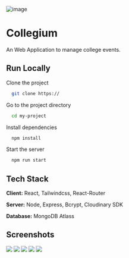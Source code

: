 
![image](https://user-images.githubusercontent.com/63885768/153009034-1b2b16ad-ba35-4248-b42c-adf911cfed49.png)

# Collegium

An Web Application to manage college events.

  
## Run Locally

Clone the project

```bash
  git clone https://
```

Go to the project directory

```bash
  cd my-project
```

Install dependencies

```bash
  npm install
```

Start the server

```bash
  npm run start
```

  
## Tech Stack

**Client:** React, Tailwindcss, React-Router

**Server:** Node, Express, Bcrypt, Cloudinary SDK

**Database:** MongoDB Atlass

    
## Screenshots


<img src="https://user-images.githubusercontent.com/63885768/153008877-562d48c9-1855-4ce6-86ad-f4126f47f25b.png" class="image"/>
<img src="https://user-images.githubusercontent.com/63885768/153009140-b85492f6-10dd-4d18-b666-42c00aac4b42.png" class="image" />
<img src="https://user-images.githubusercontent.com/63885768/153011624-28b6cb31-6edc-4cb7-9138-1e1537d7dfab.png" class="image" />
<img src="https://user-images.githubusercontent.com/63885768/153011773-934525bc-c7bf-47a6-aea2-0f3338e50ad9.png" class="image"/>
<img src="https://user-images.githubusercontent.com/63885768/168596047-41b132f0-b450-4590-a271-721b762f7bfb.png" class="image" />


  
